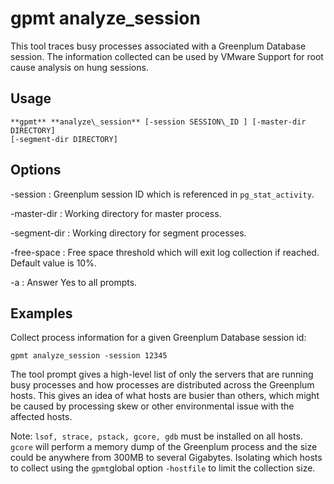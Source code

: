 # gpmt analyze\_session 

This tool traces busy processes associated with a Greenplum Database session. The information collected can be used by VMware Support for root cause analysis on hung sessions.

## Usage 

```
**gpmt** **analyze\_session** [-session SESSION\_ID ] [-master-dir DIRECTORY] 
[-segment-dir DIRECTORY] 
```

## Options 

-session
:   Greenplum session ID which is referenced in `pg_stat_activity`.

-master-dir
:   Working directory for master process.

-segment-dir
:   Working directory for segment processes.

-free-space
:   Free space threshold which will exit log collection if reached. Default value is 10%.

-a
:   Answer Yes to all prompts.

## Examples 

Collect process information for a given Greenplum Database session id:

```
gpmt analyze_session -session 12345
```

The tool prompt gives a high-level list of only the servers that are running busy processes and how processes are distributed across the Greenplum hosts. This gives an idea of what hosts are busier than others, which might be caused by processing skew or other environmental issue with the affected hosts.

Note: `lsof, strace, pstack, gcore, gdb` must be installed on all hosts. `gcore` will perform a memory dump of the Greenplum process and the size could be anywhere from 300MB to several Gigabytes. Isolating which hosts to collect using the `gpmt`global option `-hostfile` to limit the collection size.

